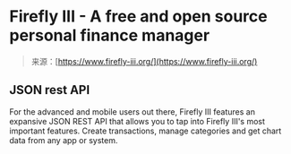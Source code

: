 <!--yml
category: 未分类
date: 2024-05-27 14:55:45
-->

# Firefly III - A free and open source personal finance manager

> 来源：[https://www.firefly-iii.org/](https://www.firefly-iii.org/)

## JSON rest API

For the advanced and mobile users out there, Firefly III features an expansive JSON REST API that allows you to tap into Firefly III's most important features. Create transactions, manage categories and get chart data from any app or system.